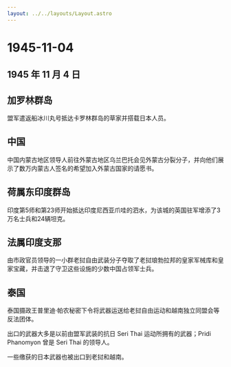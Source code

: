 ```yaml
---
layout: ../../layouts/Layout.astro
---
```


# 1945-11-04

## 1945 年 11 月 4 日

## 加罗林群岛

盟军遣返船冰川丸号抵达卡罗林群岛的草家并搭载日本人员。

## 中国

中国内蒙古地区领导人前往外蒙古地区乌兰巴托会见外蒙古分裂分子，并向他们展示了数万内蒙古人签名的希望加入外蒙古国家的请愿书。

## 荷属东印度群岛

印度第5师和第23师开始抵达印度尼西亚爪哇的泗水，为该城的英国驻军增添了3万名士兵和24辆坦克。

## 法属印度支那

由市政官员领导的一小群老挝自由武装分子夺取了老挝琅勃拉邦的皇家军械库和皇家宝藏，并击退了守卫这些设施的少数中国占领军士兵。

## 泰国

泰国摄政王普里迪·帕农秘密下令将武器运送给老挝自由运动和越南独立同盟会等反法团体。

出口的武器大多是以前由盟军武装的抗日 Seri Thai 运动所拥有的武器；Pridi
Phanomyon 曾是 Seri Thai 的领导人。

一些缴获的日本武器也被出口到老挝和越南。